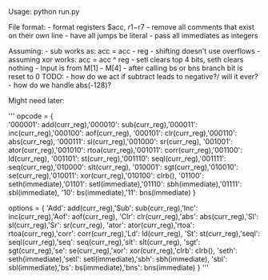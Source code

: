 Usage:
	python run.py <filename>

File format:
	- format registers $acc, $r1-$r7
	- remove all comments that exist on their own line
	- have all jumps be literal
	- pass all immediates as integers

Assuming:
	- sub works as: acc = acc - reg
	- shifting doesn't use overflows
	- assuming xor works: acc = acc ^ reg
	- setl clears top 4 bits, seth clears nothing
	- Input is from M[1] - M[4]
	- after calling bs or bns branch bit is reset to 0
TODO:
	- how do we act if subtract leads to negative?/ will it ever?
	- how do we handle abs(-128)?



Might need later:

'''
opcode = {	
	'000001': add(curr_reg),'000010': sub(curr_reg),'000011': inc(curr_reg),'000100': aof(curr_reg),
	'000101': clr(curr_reg),'000110': abs(curr_reg), '000111': sl(curr_reg),'001000': sr(curr_reg),
	'001001': ator(curr_reg),'001010': rtoa(curr_reg),'001011': corr(curr_reg),'001100': ld(curr_reg),
	'001101': st(curr_reg),'001110': seql(curr_reg),'001111': seq(curr_reg),'010000': slt(curr_reg),
	'010001': sgt(curr_reg),'010010': se(curr_reg),'010011': xor(curr_reg),'010100': clrb(),
	'01100': seth(immediate),'01101': setl(immediate),'01110': sbh(immediate),'01111': sbl(immediate),
	'10': bs(immediate),'11': bns(immediate)
}

options = {
	'Add': add(curr_reg),'Sub': sub(curr_reg),'Inc': inc(curr_reg),'Aof': aof(curr_reg),
	'Clr': clr(curr_reg),'abs': abs(curr_reg),'Sl': sl(curr_reg),'Sr': sr(curr_reg),
	'ator': ator(curr_reg),'rtoa': rtoa(curr_reg),'corr': corr(curr_reg),'Ld': ld(curr_reg),
	'St': st(curr_reg),'seql': seql(curr_reg),'seq': seq(curr_reg),'slt': slt(curr_reg),
	'sgt': sgt(curr_reg),'se': se(curr_reg),'xor': xor(curr_reg),'clrb': clrb(),
	'seth': seth(immediate),'setl': setl(immediate),'sbh': sbh(immediate),
	'sbl': sbl(immediate),'bs': bs(immediate),'bns': bns(immediate)
}
'''